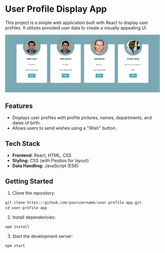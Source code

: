 # User Profile Display App

This project is a simple web application built with React to display user profiles. It utilizes provided user data to create a visually appealing UI.

<img src ="Screenshot 2023-09-22 145752.png"/> 

## Features

- Displays user profiles with profile pictures, names, departments, and dates of birth.
- Allows users to send wishes using a "Wish" button.

## Tech Stack

- **Frontend:** React, HTML, CSS
- **Styling:** CSS (with Flexbox for layout)
- **Data Handling:** JavaScript (ES6)

## Getting Started

1. Clone the repository:
```s
git clone https://github.com/yourusername/user-profile-app.git
cd user-profile-app
```
2. Install dependencies:
```s
npm install
```

3. Start the development server:
```s
npm start
```